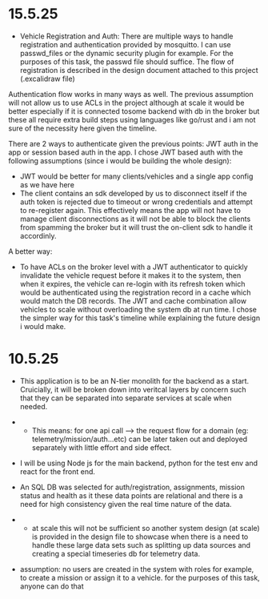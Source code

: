 
# 15.5.25
- Vehicle Registration and Auth:
There are  multiple ways to handle registration and authentication provided by mosquitto. I can use passwd_files or the dynamic security plugin for example. For the purposes of this task, the passwd file should suffice. The flow of registration is described in the design document attached to this project (.excalidraw file)

Authentication flow works in many ways as well. The previous assumption will not allow us to use ACLs in the project although at scale it would be better especially if it is connected tosome backend with db in the broker but these all require extra build steps using languages like go/rust and i am not sure of the necessity here given the timeline. 

There are 2 ways to authenticate given the previous points: JWT auth in the app or session based auth in the app. I chose JWT based auth with the following assumptions (since i would be building the whole design): 
- JWT would be better for many clients/vehicles and a single app config as we have here 
- The client contains an sdk developed by us to disconnect itself if the auth token is rejected due to timeout or wrong credentials and attempt to re-register again. This effectively means the app will not have to manage client disconnections as it will not be able to block the clients from spamming the broker but it will trust the on-client sdk to handle it accordinly.

A better way:
- To have ACLs on the broker level with a JWT authenticator to quickly invalidate the vehicle request before it makes it to the system, then when it expires, the vehicle can re-login with its refresh token which would be authenticated using the registration record in a cache which would match the DB records. The JWT and cache combination allow vehicles to scale without overloading the system db at run time. I chose the simpler way for this task's timeline while explaining the future design i would make.
# 10.5.25 
- This application is to be an N-tier monolith for the backend as a start. Cruicially, it will be broken down into veritcal layers by concern such that they can be separated into separate services at scale when needed.

- -  This means: for one api call --> the request flow for a domain (eg: telemetry/mission/auth...etc) can be later taken out and deployed separately with little effort and side effect.

- I will be using Node js for the main backend, python for the test env and react for the front end.

- An SQL DB was selected for auth/registration, assignments, mission status and health as it these data points are relational and there is a need for high consistency given the real time nature of the data.
- - at scale this will not be sufficient so another system design (at scale) is provided in the design file to showcase when there is a need to handle these large data sets such as splitting up data sources and creating a special timeseries db for telemetry data.

- assumption: no users are created in the system with roles for example, to create a mission or assign it to a vehicle. for the purposes of this task, anyone can do that